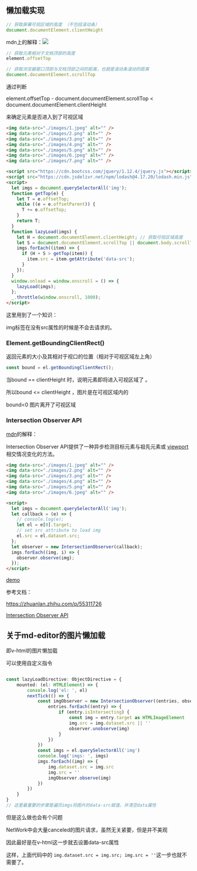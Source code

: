 ## 懒加载实现

```js
// 获取屏幕可视区域的高度 （不包括滚动条）
document.documentElement.clientHeight
```

mdn上的解释：![](https://pic3.zhimg.com/80/v2-7c07f86264b2c3eb576d7903dd35ea0e_1440w.png)

```js
// 获取元素相对于文档顶部的高度
element.offsetTop
```



```js
// 获取浏览器窗口顶部与文档顶部之间的距离，也就是滚动条滚动的距离
document.documentElement.scrollTop
```



通过判断

element.offsetTop - document.documentElement.scrollTop < document.documentElement.clientHeight

来确定元素是否进入到了可视区域

```html
<img data-src="./images/1.jpeg" alt="" />
<img data-src="./images/2.png" alt="" />
<img data-src="./images/3.png" alt="" />
<img data-src="./images/4.png" alt="" />
<img data-src="./images/5.png" alt="" />
<img data-src="./images/6.jpeg" alt="" />
<img data-src="./images/7.png" alt="" />

<script src="https://cdn.bootcss.com/jquery/1.12.4/jquery.js"></script>
<script src="https://cdn.jsdelivr.net/npm/lodash@4.17.20/lodash.min.js"></script>
<script>
  let imgs = document.querySelectorAll('img');
  function getTop(e) {
    let T = e.offsetTop;
    while ((e = e.offsetParent)) {
      T += e.offsetTop;
    }
    return T;
  }
  function lazyLoad(imgs) {
    let H = document.documentElement.clientHeight; // 获取可视区域高度
    let S = document.documentElement.scrollTop || document.body.scrollTop;
    imgs.forEach((item) => {
      if (H + S > getTop(item)) {
        item.src = item.getAttribute('data-src');
      }
    });
  }
  window.onload = window.onscroll = () => {
    lazyLoad(imgs);
  };
  _.throttle(window.onscroll, 1000);
</script>
```

这里用到了一个知识：

img标签在没有src属性的时候是不会去请求的。

### Element.getBoundingClientRect()

返回元素的大小及其相对于视口的位置（相对于可视区域左上角）

```js
const bound = el.getBoundingClientRect();
```

当bound == clientHeight 时，说明元素即将进入可视区域了 。

所以bound <= clientHeight ，图片是在可视区域内的

bound<0 图片离开了可视区域

### Intersection Observer API

[mdn](https://developer.mozilla.org/zh-CN/docs/Web/API/IntersectionObserver)的解释：

Intersection Observer API提供了一种异步检测目标元素与祖先元素或 [viewport](https://developer.mozilla.org/zh-CN/docs/Glossary/Viewport) 相交情况变化的方法。

```html
<img data-src="./images/1.jpeg" alt="" />
<img data-src="./images/2.png" alt="" />
<img data-src="./images/3.png" alt="" />
<img data-src="./images/4.png" alt="" />
<img data-src="./images/5.png" alt="" />
<img data-src="./images/6.jpeg" alt="" />

<script>
  let imgs = document.querySelectorAll('img');
  let callback = (e) => {
    // console.log(e);
    let el = e[0].target;
    // set src attribute to load img
    el.src = el.dataset.src;
  };
  let observer = new IntersectionObserver(callback);
  imgs.forEach((img, i) => {
    observer.observe(img);
  });
</script>
```

[demo](https://github.com/fncheng/js-learn/blob/master/Pic-Lazyload/Intersection_Observer_API.html)



参考文档：

https://zhuanlan.zhihu.com/p/55311726

[Intersection Observer API](https://developer.mozilla.org/zh-CN/docs/Web/API/Element/getBoundingClientRect)



## 关于md-editor的图片懒加载

即v-html的图片懒加载

可以使用自定义指令

```ts

const lazyLoadDirective: ObjectDirective = {
    mounted: (el: HTMLElement) => {
        console.log('el: ', el)
        nextTick(() => {
            const imgObserver = new IntersectionObserver((entries, observer) => {
                entries.forEach((entry) => {
                    if (entry.isIntersecting) {
                        const img = entry.target as HTMLImageElement
                        img.src = img.dataset.src || ''
                        observer.unobserve(img)
                    }
                })
            })
            const imgs = el.querySelectorAll('img')
            console.log('imgs: ', imgs)
            imgs.forEach((img) => {
                img.dataset.src = img.src
                img.src = ''
                imgObserver.observe(img)
            })
        })
    }
}
// 这里最重要的步骤是遍历imgs将图片的data-src赋值，并清空data属性
```

但是这么做也会有个问题

NetWork中会大量canceled的图片请求，虽然无关紧要，但是并不美观

因此最好是在v-html这一步就去设置data-src属性

这样，上面代码中的 `img.dataset.src = img.src; img.src = ''`这一步也就不需要了。



